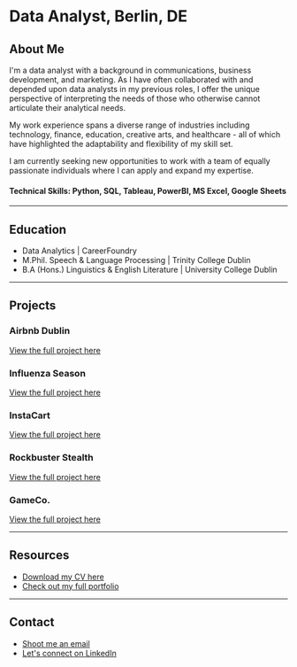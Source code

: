 # Data Analyst, Berlin, DE

## About Me
I'm a data analyst with a background in communications, business development, and marketing. As I have often collaborated with and depended upon data analysts in my previous roles, I offer the unique perspective of interpreting the needs of those who otherwise cannot articulate their analytical needs. 

My work experience spans a diverse range of industries including technology, finance, education, creative arts, and healthcare - all of which have highlighted the adaptability and flexibility of my skill set.

I am currently seeking new opportunities to work with a team of equally passionate individuals where I can apply and expand my expertise.

#### Technical Skills: Python, SQL, Tableau, PowerBI, MS Excel, Google Sheets

---

## Education
- Data Analytics | CareerFoundry 			       		
- M.Phil. Speech & Language Processing	| Trinity College Dublin 			        		
- B.A (Hons.) Linguistics & English Literature | University College Dublin

---

## Projects
### Airbnb Dublin
[View the full project here](/projects/airbnb.md)

### Influenza Season
[View the full project here](/projects/influenza.md)

### InstaCart
[View the full project here](/projects/instacart.md)

### Rockbuster Stealth
[View the full project here](projects/rockbuster.md)

### GameCo.
[View the full project here](projects/gameco.md)

---

## Resources
- [Download my CV here](assets/HelenFitzGeraldCV.pdf)
- [Check out my full portfolio](https://helen-fitzgerald.github.io/Portfolio/Helen%20FitzGerald%20-%20Portfolio.pdf)

---

## Contact
- [Shoot me an email](mailto:helenbeirthfitzgerald@gmail.com)
- [Let's connect on LinkedIn](https://www.linkedin.com/in/helen-fitzgerald/)

